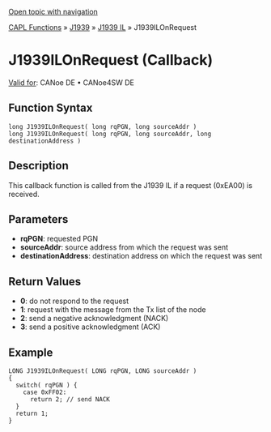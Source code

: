 [Open topic with navigation](../../../../../../CANoeDEFamily.htm#Topics/CAPLFunctions/J1939/J1939InteractionLayer/Functions/CAPLfunctionJ1939ILOnRequest.md)

[CAPL Functions](../../../CAPLfunctions.md) » [J1939](../../CAPLfunctionsJ1939StartPage.md) » [J1939 IL](../CAPLfunctionsJ1939ILOverview.md) » J1939ILOnRequest

# J1939ILOnRequest (Callback)

[Valid for](../../../../Shared/FeatureAvailability.md): CANoe DE • CANoe4SW DE

## Function Syntax

```plaintext
long J1939ILOnRequest( long rqPGN, long sourceAddr )
long J1939ILOnRequest( long rqPGN, long sourceAddr, long destinationAddress )
```

## Description

This callback function is called from the J1939 IL if a request (0xEA00) is received.

## Parameters

- **rqPGN**: requested PGN
- **sourceAddr**: source address from which the request was sent
- **destinationAddress**: destination address on which the request was sent

## Return Values

- **0**: do not respond to the request
- **1**: request with the message from the Tx list of the node
- **2**: send a negative acknowledgment (NACK)
- **3**: send a positive acknowledgment (ACK)

## Example

```plaintext
LONG J1939ILOnRequest( LONG rqPGN, LONG sourceAddr )
{
  switch( rqPGN ) {
    case 0xFF02:
      return 2; // send NACK
  }
  return 1;
}
```
